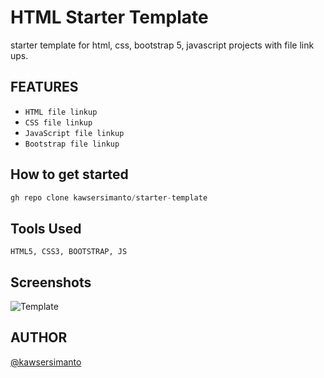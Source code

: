 
# HTML Starter Template

starter template for html, css, bootstrap 5, javascript projects with file link ups.




## FEATURES

- ```HTML file linkup```
- ```CSS file linkup```
- ```JavaScript file linkup```
- ```Bootstrap file linkup```

## How to get started

```javascript
gh repo clone kawsersimanto/starter-template
```


## Tools Used

```HTML5, CSS3, BOOTSTRAP, JS```


## Screenshots

![Template](img/starter-template.png)


## AUTHOR

[@kawsersimanto](https://www.github.com/kawsersimanto)

